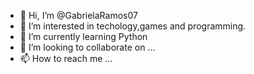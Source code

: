 - 👋 Hi, I’m @GabrielaRamos07 
- 👀 I’m interested in techology,games and programming.
- 🌱 I’m currently learning Python
- 💞️ I’m looking to collaborate on ...
- 📫 How to reach me ...

<!---
GabrielaRamos07/GabrielaRamos07 is a ✨ special ✨ repository because its `README.md` (this file) appears on your GitHub profile.
You can click the Preview link to take a look at your changes.
--->
